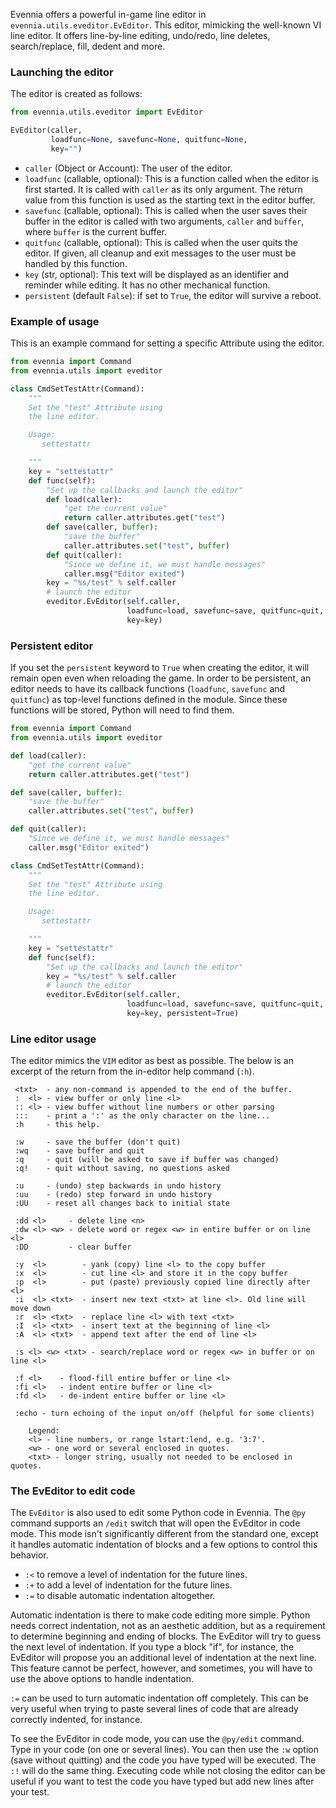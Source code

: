 
Evennia offers a powerful in-game line editor in `evennia.utils.eveditor.EvEditor`. This editor, mimicking the well-known VI line editor. It offers line-by-line editing, undo/redo, line deletes, search/replace, fill, dedent and more. 

### Launching the editor

The editor is created as follows: 

```python
from evennia.utils.eveditor import EvEditor

EvEditor(caller, 
         loadfunc=None, savefunc=None, quitfunc=None, 
         key="")
```

 - `caller` (Object or Account): The user of the editor.
 - `loadfunc` (callable, optional): This is a function called when the editor is first started. It is called with `caller` as its only argument. The return value from this function is used as the starting text in the editor buffer.
 - `savefunc` (callable, optional): This is called when the user saves their buffer in the editor is called with two arguments, `caller` and `buffer`, where `buffer` is the current buffer. 
 - `quitfunc` (callable, optional): This is called when the user quits the editor. If given, all cleanup and exit messages to the user must be handled by this function. 
 - `key` (str, optional): This text will be displayed as an identifier and reminder while editing. It has no other mechanical function.
 - `persistent` (default `False`): if set to `True`, the editor will survive a reboot.

### Example of usage

This is an example command for setting a specific Attribute using the editor.

```python
from evennia import Command
from evennia.utils import eveditor

class CmdSetTestAttr(Command):
    """
    Set the "test" Attribute using 
    the line editor.

    Usage:
       settestattr

    """
    key = "settestattr"
    def func(self):
        "Set up the callbacks and launch the editor"
        def load(caller):
            "get the current value"
            return caller.attributes.get("test")
        def save(caller, buffer):
            "save the buffer"
            caller.attributes.set("test", buffer)
        def quit(caller):
            "Since we define it, we must handle messages"
            caller.msg("Editor exited")
        key = "%s/test" % self.caller
        # launch the editor
        eveditor.EvEditor(self.caller, 
                          loadfunc=load, savefunc=save, quitfunc=quit, 
                          key=key)            
```

### Persistent editor

If you set the `persistent` keyword to `True` when creating the editor, it will remain open even when reloading the game.  In order to be persistent, an editor needs to have its callback functions (`loadfunc`, `savefunc` and `quitfunc`) as top-level functions defined in the module.  Since these functions will be stored, Python will need to find them.

```python
from evennia import Command
from evennia.utils import eveditor

def load(caller):
    "get the current value"
    return caller.attributes.get("test")

def save(caller, buffer):
    "save the buffer"
    caller.attributes.set("test", buffer)

def quit(caller):
    "Since we define it, we must handle messages"
    caller.msg("Editor exited")

class CmdSetTestAttr(Command):
    """
    Set the "test" Attribute using 
    the line editor.

    Usage:
       settestattr

    """
    key = "settestattr"
    def func(self):
        "Set up the callbacks and launch the editor"
        key = "%s/test" % self.caller
        # launch the editor
        eveditor.EvEditor(self.caller, 
                          loadfunc=load, savefunc=save, quitfunc=quit, 
                          key=key, persistent=True)            
```

### Line editor usage

The editor mimics the `VIM` editor as best as possible. The below is an excerpt of the return from the in-editor help command (`:h`).

```
 <txt>  - any non-command is appended to the end of the buffer.
 :  <l> - view buffer or only line <l>
 :: <l> - view buffer without line numbers or other parsing
 :::    - print a ':' as the only character on the line...
 :h     - this help.

 :w     - save the buffer (don't quit)
 :wq    - save buffer and quit
 :q     - quit (will be asked to save if buffer was changed)
 :q!    - quit without saving, no questions asked

 :u     - (undo) step backwards in undo history
 :uu    - (redo) step forward in undo history
 :UU    - reset all changes back to initial state

 :dd <l>     - delete line <n>
 :dw <l> <w> - delete word or regex <w> in entire buffer or on line <l>
 :DD         - clear buffer

 :y  <l>        - yank (copy) line <l> to the copy buffer
 :x  <l>        - cut line <l> and store it in the copy buffer
 :p  <l>        - put (paste) previously copied line directly after <l>
 :i  <l> <txt>  - insert new text <txt> at line <l>. Old line will move down
 :r  <l> <txt>  - replace line <l> with text <txt>
 :I  <l> <txt>  - insert text at the beginning of line <l>
 :A  <l> <txt>  - append text after the end of line <l>

 :s <l> <w> <txt> - search/replace word or regex <w> in buffer or on line <l>

 :f <l>    - flood-fill entire buffer or line <l>
 :fi <l>   - indent entire buffer or line <l>
 :fd <l>   - de-indent entire buffer or line <l>

 :echo - turn echoing of the input on/off (helpful for some clients)

    Legend:
    <l> - line numbers, or range lstart:lend, e.g. '3:7'.
    <w> - one word or several enclosed in quotes.
    <txt> - longer string, usually not needed to be enclosed in quotes.
```

### The EvEditor to edit code

The `EvEditor` is also used to edit some Python code in Evennia.  The `@py` command supports an `/edit` switch that will open the EvEditor in code mode.  This mode isn't significantly different from the standard one, except it handles automatic indentation of blocks and a few options to control this behavior.

- `:<` to remove a level of indentation for the future lines.
- `:+` to add a level of indentation for the future lines.
- `:=` to disable automatic indentation altogether.

Automatic indentation is there to make code editing more simple.  Python needs correct indentation, not as an aesthetic addition, but as a requirement to determine beginning and ending of blocks.  The EvEditor will try to guess the next level of indentation.  If you type a block "if", for instance, the EvEditor will propose you an additional level of indentation at the next line.  This feature cannot be perfect, however, and sometimes, you will have to use the above options to handle indentation.

`:=` can be used to turn automatic indentation off completely.  This can be very useful when trying to paste several lines of code that are already correctly indented, for instance.

To see the EvEditor in code mode, you can use the `@py/edit` command.  Type in your code (on one or several lines).  You can then use the `:w` option (save without quitting) and the code you have typed will be executed.  The `:!` will do the same thing.  Executing code while not closing the editor can be useful if you want to test the code you have typed but add new lines after your test.